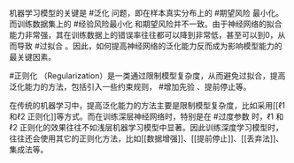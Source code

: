 机器学习模型的关键是 #泛化 问题，即在样本真实分布上的 #期望风险 最小化。而训练数据集上的 #经验风险最小化 和期望风险并不一致。由于神经网络的拟合能力非常强，其在训练数据上的错误率往往都可以降到非常低，甚至可以到0，从而导致 #过拟合 。因此，如何提高神经网络的泛化能力反而成为影响模型能力的最关键因素。

#正则化 （Regularization）是一类通过限制模型复杂度，从而避免过拟合，提高泛化能力的方法，包括引入一些约束规则， #增加先验 、提前停止等。

在传统的机器学习中，提高泛化能力的方法主要是限制模型复杂度，比如采用[[ℓ1 和ℓ2 正则化]]等方式。而在训练深层神经网络时，特别是在 #过度参数 时，ℓ1 和 ℓ2 正则化的效果往往不如浅层机器学习模型中显著。因此训练深度学习模型时，往往还会使用其它的正则化方法，比如[[数据增强]]、[[提前停止]]、[[丢弃法]]、集成法等。